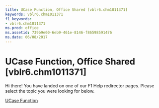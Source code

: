 ```yaml
---
title: UCase Function, Office Shared [vblr6.chm1011371]
keywords: vblr6.chm1011371
f1_keywords:
- vblr6.chm1011371
ms.prod: office
ms.assetid: 739b9e60-6eb9-461e-8146-f86598591476
ms.date: 06/08/2017
---
```



# UCase Function, Office Shared [vblr6.chm1011371]

Hi there! You have landed on one of our F1 Help redirector pages. Please select the topic you were looking for below.

[UCase Function](http://msdn.microsoft.com/library/444bd68b-a2bf-11b2-e6b7-76edf9b03ecd%28Office.15%29.aspx)

